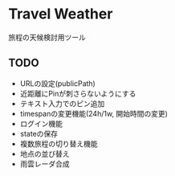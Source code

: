 # Travel Weather

旅程の天候検討用ツール

## TODO

- URLの設定(publicPath)
- 近距離にPinが刺さらないようにする
- テキスト入力でのピン追加
- timespanの変更機能(24h/1w, 開始時間の変更)
- ログイン機能
- stateの保存
- 複数旅程の切り替え機能
- 地点の並び替え
- 雨雲レーダ合成
